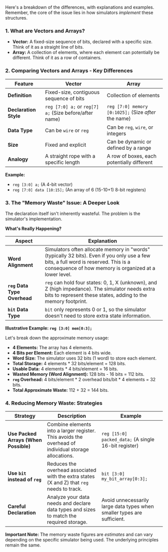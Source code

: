 Here's a breakdown of the differences, with explanations and examples.  Remember, the core of the issue lies in how simulators *implement* these structures.

### 1. What are Vectors and Arrays?

*   **Vector:**  A fixed-size sequence of bits, declared with a specific size.  Think of it as a straight line of bits.
*   **Array:** A collection of elements, where each element can potentially be different. Think of it as a row of containers.

### 2. Comparing Vectors and Arrays - Key Differences

| Feature | Vector | Array |
|---|---|---|
| **Definition** | Fixed-size, contiguous sequence of bits | Collection of elements |
| **Declaration Style** | `reg [7:0] a;` or `reg[7] a;`  (Size before/after name) | `reg [7:0] memory [0:1025];` (Size *after* the name) |
| **Data Type** | Can be `wire` or `reg` | Can be `reg`, `wire`, or integers |
| **Size** | Fixed and explicit | Can be dynamic or defined by a range |
| **Analogy** | A straight rope with a specific length | A row of boxes, each potentially different |

**Example:**

*   `reg [3:0] a;`  (A 4-bit vector)
*   `reg [7:0] data [10:15];` (An array of 6 (15-10+1) 8-bit registers)

### 3. The "Memory Waste" Issue: A Deeper Look

The declaration itself isn't inherently wasteful. The problem is the simulator's implementation.

**What's Really Happening?**

| Aspect | Explanation |
|---|---|
| **Word Alignment** | Simulators often allocate memory in "words" (typically 32 bits). Even if you only use a few bits, a full word is reserved.  This is a consequence of how memory is organized at a lower level. |
| **`reg` Data Type Overhead** | `reg` can hold four states: 0, 1, X (unknown), and Z (high impedance).  The simulator needs extra bits to represent these states, adding to the memory footprint. |
| **`bit` Data Type** | `bit` only represents 0 or 1, so the simulator doesn't need to store extra state information. |

**Illustrative Example: `reg [3:0] mem[0:3];`**

Let's break down the approximate memory usage:

*   **4 Elements:** The array has 4 elements.
*   **4 Bits per Element:** Each element is 4 bits wide.
*   **Word Size:**  The simulator uses 32 bits (1 word) to store each element.
*   **Total Storage:**  4 elements * 32 bits/element = 128 bits.
*   **Usable Data:** 4 elements * 4 bits/element = 16 bits.
*   **Wasted Memory (Word Alignment):** 128 bits - 16 bits = 112 bits.
*   **`reg` Overhead:** 4 bits/element * 2 overhead bits/bit * 4 elements = 32 bits.
*   **Total Approximate Waste:** 112 + 32 = 144 bits.

### 4. Reducing Memory Waste: Strategies

| Strategy | Description | Example |
|---|---|---|
| **Use Packed Arrays (When Possible)** | Combine elements into a larger register.  This avoids the overhead of individual storage allocations. | `reg [15:0] packed_data;`  (A single 16-bit register) |
| **Use `bit` instead of `reg`** | Reduces the overhead associated with the extra states (X and Z) that `reg` needs to track. | `bit [3:0] my_bit_array[0:3];` |
| **Careful Declaration** | Analyze your data needs and declare data types and sizes to match the required storage. | Avoid unnecessarily large data types when smaller types are sufficient. |



**Important Note:** The memory waste figures are *estimates* and can vary depending on the specific simulator being used. The underlying principles remain the same.
